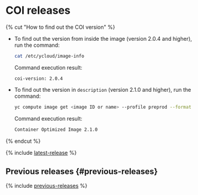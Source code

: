 # COI releases

{% cut "How to find out the COI version" %}

* To find out the version from inside the image (version 2.0.4 and higher), run the command:

  ```bash
  cat /etc/ycloud/image-info
  ```

  Command execution result:

  ```
  coi-version: 2.0.4
  ```

* To find out the version in `description` (version 2.1.0 and higher), run the command:

  ```bash
  yc compute image get <image ID or name> --profile preprod --format json | jq -r '.description'
  ```

  Command execution result:

  ```bash
  Container Optimized Image 2.1.0
  ```

{% endcut %}

{% include [latest-release](../_includes/cos/latest-release.md) %}

## Previous releases {#previous-releases}

{% include [previous-releases](../_includes/cos/previous-releases.md) %}
